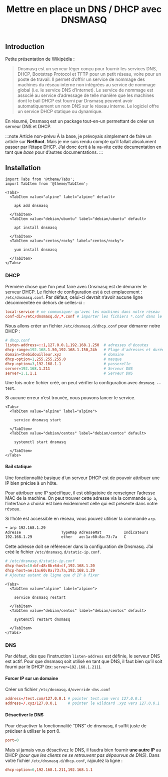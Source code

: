 ﻿---
slug: dnsmasq
title: Mettre en place un DNS / DHCP avec DNSMASQ
---

## Introduction

Petite présentation de Wikipédia : 
> Dnsmasq est un serveur léger conçu pour fournir les services DNS, DHCP, Bootstrap Protocol et TFTP pour un petit réseau, voire pour un poste de travail. Il permet d’offrir un service de nommage des machines du réseau interne non intégrées au service de nommage global (i.e. le service DNS d’Internet). Le service de nommage est associé au service d’adressage de telle manière que les machines dont le bail DHCP est fourni par Dnsmasq peuvent avoir automatiquement un nom DNS sur le réseau interne. Le logiciel offre un service DHCP statique ou dynamique. 

En résumé, Dnsmasq est un package tout-en-un permettant de créer un serveur DNS et DHCP.


:::note Article non-prévu
À la base, je prévoyais simplement de faire un article sur **NetBoot**. Mais je me suis rendu compte qu’il fallait absolument passer par l’étape DHCP.
J’ai donc écrit à la va-vite cette documentation en tant que *base* pour d’autres documentations.
:::

## Installation

```mdx-code-block
import Tabs from '@theme/Tabs';
import TabItem from '@theme/TabItem';

<Tabs>
  <TabItem value="alpine" label="alpine" default>

    apk add dnsmasq

  </TabItem>
  <TabItem value="debian/ubuntu" label="debian/ubuntu" default>

    apt install dnsmasq

  </TabItem>
  <TabItem value="centos/rocky" label="centos/rocky">

    yum install dnsmasq

  </TabItem>
</Tabs>
```


### DHCP

Première chose que l’on peut faire avec Dnsmasq est de démarrer le serveur DHCP. Le fichier de configuration est à cet emplacement : `/etc/dnsmasq.conf`. Par défaut, celui-ci devrait n’avoir aucune ligne décommentée en dehors de celles-ci : 
```conf
local-service # ne communiquer qu'avec les machines dans notre réseau
conf-dir=/etc/dnsmasq.d/,*.conf # importer les fichiers *.conf dans le dossier /etc/dnsmasq.d/
```

Nous allons créer un fichier `/etc/dnsmasq.d/dhcp.conf` pour démarrer notre DHCP : 
```conf
# dhcp.conf
listen-address=::1,127.0.0.1,192.168.1.250  # adresses d'écoutes
dhcp-range=192.168.1.50,192.168.1.150,24h   # Plage d'adresses et durée des baux
domain=thebidouilleur.xyz                   # domaine
dhcp-option=1,255.255.255.0                 # masque 
dhcp-option=3,192.168.1.1                   # passerelle
server=192.168.1.211                        # Serveur DNS
server=1.1.1.1                              # Serveur DNS
```

Une fois notre fichier créé, on peut vérifier la configuration avec `dnsmasq --test`.

Si aucune erreur n’est trouvée, nous pouvons lancer le service.

```mdx-code-block
<Tabs>
  <TabItem value="alpine" label="alpine">

    service dnsmasq start

  </TabItem>
  <TabItem value="debian/centos" label="debian/centos" default>

    systemctl start dnsmasq

  </TabItem>
</Tabs>
```

#### Bail statique

Une fonctionnalité basique d’un serveur DHCP est de pouvoir attribuer une IP bien précise à un hôte.

Pour attribuer une IP spécifique, il est obligatoire de renseigner l’adresse MAC de la machine. On peut trouver cette adresse via la commande `ip a`, l’interface a choisir est bien évidemment celle qui est présente dans notre réseau.

Si l’hôte est accessible en réseau, vous pouvez utiliser la commande `arp`. 
```bash
➜ arp 192.168.1.29 
Adresse                  TypeMap AdresseMat          Indicateurs           Iface
192.168.1.29             ether   ae:1a:60:8a:73:7a   C                     enp47s0
```

Cette adresse doit se référencer dans la configuration de Dnsmasq. J’ai créé le fichier `/etc/dnsmasq.d/static-ip.conf`.
```conf
# /etc/dnsmasq.d/static-ip.conf
dhcp-host=10:bf:48:8b:6d:cf,192.168.1.20
dhcp-host=ae:1a:60:8a:73:7a,192.168.1.29
# Ajoutez autant de ligne que d'IP à fixer
```

```mdx-code-block
<Tabs>
  <TabItem value="alpine" label="alpine">

    service dnsmasq restart

  </TabItem>
  <TabItem value="debian/centos" label="debian/centos" default>

    systemctl restart dnsmasq

  </TabItem>
</Tabs>
```

### DNS

Par défaut, dès que l’instruction `listen-address` est définie, le serveur DNS est actif. Pour que dnsmasq soit utilisé en tant que DNS, il faut bien qu’il soit fourni par le DHCP (ex: `server=192.168.1.211`).

#### Forcer IP sur un domaine

Créer un fichier `/etc/dnsmasq.d/override-dns.conf`
```conf
address=/test.com/127.0.0.1 # pointer test.com vers 127.0.0.1
address=/.xyz/127.0.0.1     # pointer le wildcard .xyz vers 127.0.0.1
```

#### Désactiver le DNS

Pour désactiver la fonctionnalité “DNS” de dnsmasq, il suffit juste de préciser à utiliser le port 0.

```conf
port=0
```

Mais si jamais vous désactivez le DNS, il faudra bien fournir **une autre IP** au DHCP *(pour que les clients ne se retrouvent pas dépourvus de DNS)*. 
Dans votre fichier `/etc/dnsmasq.d/dhcp.conf`, rajoutez la ligne : 

```conf
dhcp-option=6,192.168.1.211,192.168.1.1
```
